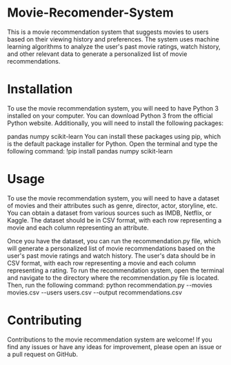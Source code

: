 # Movie-Recomender-System
This is a movie recommendation system that suggests movies to users based on their viewing history and preferences. The system uses machine learning algorithms to analyze the user's past movie ratings, watch history, and other relevant data to generate a personalized list of movie recommendations.
# Installation
To use the movie recommendation system, you will need to have Python 3 installed on your computer. You can download Python 3 from the official Python website. Additionally, you will need to install the following packages:

pandas
numpy
scikit-learn
You can install these packages using pip, which is the default package installer for Python. Open the terminal and type the following command:
!pip install pandas numpy scikit-learn
# Usage
To use the movie recommendation system, you will need to have a dataset of movies and their attributes such as genre, director, actor, storyline, etc. You can obtain a dataset from various sources such as IMDB, Netflix, or Kaggle. The dataset should be in CSV format, with each row representing a movie and each column representing an attribute.

Once you have the dataset, you can run the recommendation.py file, which will generate a personalized list of movie recommendations based on the user's past movie ratings and watch history. The user's data should be in CSV format, with each row representing a movie and each column representing a rating.
To run the recommendation system, open the terminal and navigate to the directory where the recommendation.py file is located. Then, run the following command:
python recommendation.py --movies movies.csv --users users.csv --output recommendations.csv
# Contributing
Contributions to the movie recommendation system are welcome! If you find any issues or have any ideas for improvement, please open an issue or a pull request on GitHub.
